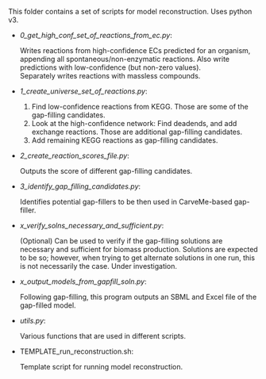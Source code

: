 This folder contains a set of scripts for model reconstruction.
Uses python v3. 

* _0_get_high_conf_set_of_reactions_from_ec.py_:

	Writes reactions from high-confidence ECs predicted for an organism, appending all spontaneous/non-enzymatic reactions.
	Also write predictions with low-confidence (but non-zero values).  
	Separately writes reactions with massless compounds.

* _1_create_universe_set_of_reactions.py_:

	1. Find low-confidence reactions from KEGG. Those are some of the gap-filling candidates.
	2. Look at the high-confidence network:
		Find deadends, and add exchange reactions. Those are additional gap-filling candidates.
	3. Add remaining KEGG reactions as gap-filling candidates.

* _2_create_reaction_scores_file.py_:

	Outputs the score of different gap-filling candidates.

* _3_identify_gap_filling_candidates.py_:

	Identifies potential gap-fillers to be then used in CarveMe-based gap-filler.

* _x_verify_solns_necessary_and_sufficient.py_:

	(Optional) Can be used to verify if the gap-filling solutions are necessary and sufficient for biomass production.
	Solutions are expected to be so; however, when trying to get alternate solutions in one run, this is not necessarily the case.
	Under investigation.

* _x_output_models_from_gapfill_soln.py_:

	Following gap-filling, this program outputs an SBML and Excel file of the gap-filled model. 

* _utils.py_:

	Various functions that are used in different scripts.
	
* TEMPLATE_run_reconstruction.sh:

	Template script for running model reconstruction.